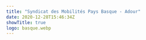 ```yaml
---
title: "Syndicat des Mobilités Pays Basque - Adour"
date: 2020-12-28T15:46:34Z
showTitle: true
logo: basque.webp
---
```

